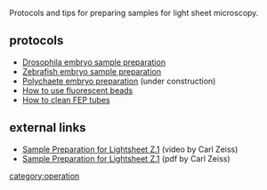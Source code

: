 ---
---
Protocols and tips for preparing samples for light sheet microscopy.

## protocols

  - [Drosophila embryo sample
    preparation](Drosophila_embryo_sample_preparation "wikilink")
  - [Zebrafish embryo sample
    preparation](Zebrafish_embryo_sample_preparation "wikilink")
  - [Polychaete embryo preparation](Polychaete_embryo_prep "wikilink")
    (under construction)
  - [How to use fluorescent beads](Beads "wikilink")
  - [How to clean FEP tubes](Fep_tube_cleaning "wikilink")

## external links

  - [Sample Preparation for Lightsheet
    Z.1](https://www.youtube.com/watch?v=3KIMDtdq_1c) (video by Carl
    Zeiss)
  - [Sample Preparation for Lightsheet
    Z.1](http://www2.bioch.ox.ac.uk/microngroup/resources/lightsheet_sample_prep.pdf)
    (pdf by Carl Zeiss)

[category:operation](category:operation "wikilink")
